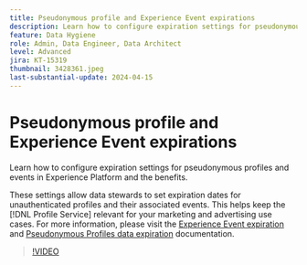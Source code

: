 ```yaml
---
title: Pseudonymous profile and Experience Event expirations
description: Learn how to configure expiration settings for pseudonymous profiles and events in Experience Platform and the benefits.
feature: Data Hygiene
role: Admin, Data Engineer, Data Architect
level: Advanced
jira: KT-15319
thumbnail: 3428361.jpeg
last-substantial-update: 2024-04-15
---
```

# Pseudonymous profile and Experience Event expirations

Learn how to configure expiration settings for pseudonymous profiles and events in Experience Platform and the benefits. 

These settings allow data stewards to set expiration dates for unauthenticated profiles and their associated events. This helps keep the [!DNL Profile Service] relevant for your marketing and advertising use cases. For more information, please visit the [Experience Event expiration](https://experienceleague.adobe.com/en/docs/experience-platform/profile/event-expirations) and [Pseudonymous Profiles data expiration](https://experienceleague.adobe.com/en/docs/experience-platform/profile/event-expirations) documentation.


>[!VIDEO](https://video.tv.adobe.com/v/3428361?learn=on)
